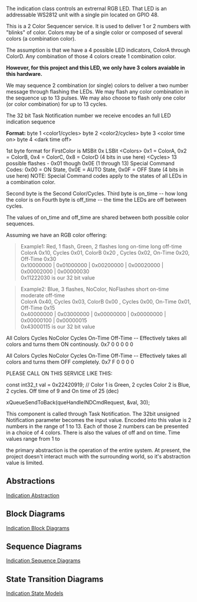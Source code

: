 The indication class controls an extrernal RGB LED.  That LED is an addressable WS2812 unit with a single pin located on GPIO 48.

This is a 2 Color Sequencer service.  It is used to deliver 1 or 2 numbers with "blinks" of color.
Colors may be of a single color or composed of several colors (a combination color).

The assumption is that we have a 4 possible LED indicators, ColorA through ColorD.  Any combination of those 4 colors create 1
combination color.

**However, for this project and this LED, we only have 3 colors avaiable in this hardware.**

We may sequence 2 combination (or single) colors to deliver a two number message through flashing the LEDs.   We may flash any color combination in
the sequence up to 13 pulses.   We may also choose to flash only one color (or color combination) for up to 13 cycles.

The 32 bit Task Notification number we receive encodes an full LED indication sequence

**Format:**
byte 1 \<color1/cycles\>  byte 2 \<color2/cycles\>  byte 3 \<color time on\>  byte 4 \<dark time off\>

1st byte format for FirstColor is   MSBit    0x<Colors><Cycles>	LSBit
\<Colors\>   0x1 = ColorA, 0x2 = ColorB, 0x4 = ColorC, 0x8 = ColorD (4 bits in use here)
\<Cycles\>   13 possible flashes - 0x01 though 0x0E (1 through 13) Special Command Codes: 0x00 = ON State, 0x0E = AUTO State, 0x0F = OFF State (4 bits in use here)  NOTE: Special Command codes apply to the states of all LEDs in a combination color.

Second byte is the Second Color/Cycles.
Third byte is on_time -- how long the color is on
Fourth byte is off_time  -- the time the LEDs are off between cycles.

The values of on_time and off_time are shared between both possible color sequences.


Assuming we have an RGB color offering:

>Example1: Red, 1 flash, Green, 2 flashes long on-time long off-time  
>ColorA 0x10, Cycles 0x01, ColorB 0x20 , Cycles 0x02, On-Time 0x20, Off-Time 0x30  
>0x10000000 | 0x01000000 | 0x00200000 | 0x00020000 | 0x00002000 | 0x00000030  
>0x11222030 is our 32 bit value

>Example2: Blue, 3 flashes, NoColor, NoFlashes  short on-time moderate off-time  
>ColorA 0x40, Cycles 0x03, ColorB 0x00 , Cycles 0x00, On-Time 0x01, Off-Time 0x15  
>0x40000000 | 0x03000000 | 0x00000000 | 0x00000000 | 0x00000100 | 0x00000015  
>0x43000115 is our 32 bit value




 All Colors Cycles  NoColor Cycles On-Time  Off-Time -- Effectively takes all colors and turns them ON continously.
 0x7        0       0       0      0        0

 All Colors Cycles  NoColor Cycles On-Time  Off-Time -- Effectively takes all colors and turns them OFF completely.
 0x7        F       0       0      0        0



PLEASE CALL ON THIS SERVICE LIKE THIS:

const int32_t val = 0x22420919;  // Color 1 is Green, 2 cycles   Color 2 is Blue, 2 cycles.  Off time of 9 and On time of 25 (dec)

xQueueSendToBack(queHandleINDCmdRequest, &val, 30);








This component is called through Task Notification.  The 32bit unsigned Notification parameter becomes the input value.  Encoded into this value is 2 numbers in the range of 1 to 13.  Each of those 2 numbers can be presented in a choice of 4 colors.  There is also the values of off and on time.  Time values range from 1 to 

 the primary abstraction is the operation of the entire system.  At present, the project doesn't interact much with the surrounding world, so it's abstraction value is limited.


## Abstractions
[Indication Abstraction](./docs/ind_abstractions.md)

## Block Diagrams
[Indication Block Diagrams](./docs/ind_sequences.md)

## Sequence Diagrams
[Indication Sequence Diagrams](./docs/ind_sequences.md)

## State Transition Diagrams
[Indication State Models](./docs/ind_state_models.md)